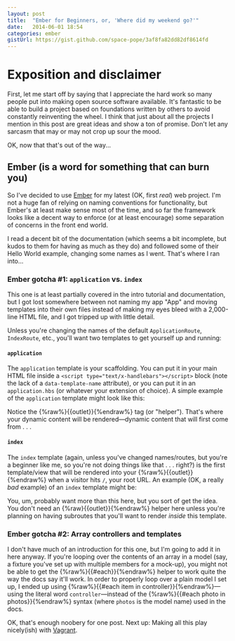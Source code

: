 ```yaml
---
layout: post
title:  "Ember for Beginners, or, 'Where did my weekend go?'"
date:   2014-06-01 18:54
categories: ember
gistUrl: https://gist.github.com/space-pope/3af8fa82dd82df8614fd
---
```


# Exposition and disclaimer

First, let me start off by saying that I appreciate the hard work so many people put into making open source software available. It's fantastic to be able to build a project based on foundations written by others to avoid constantly reinventing the wheel. I think that just about all the projects I mention in this post are great ideas and show a ton of promise. Don't let any sarcasm that may or may not crop up sour the mood.

OK, now that that's out of the way...

## Ember (is a word for something that can burn you)

So I've decided to use [Ember][Ember] for my latest (OK, first _real_) web project. I'm not a huge fan of relying on naming conventions for functionality, but Ember's at least make sense most of the time, and so far the framework looks like a decent way to enforce (or at least encourage) some separation of concerns in the front end world.

I read a decent bit of the documentation (which seems a bit incomplete, but kudos to them for having as much as they do) and followed some of their Hello World example, changing some names as I went. That's where I ran into...

### Ember gotcha #1: `application` vs. `index`

This one is at least partially covered in the intro tutorial and documentation, but I got lost somewhere between not naming my app "App" and moving templates into their own files instead of making my eyes bleed with a 2,000-line HTML file, and I got tripped up with little detail.

Unless you're changing the names of the default `ApplicationRoute`, `IndexRoute`, etc., you'll want two templates to get yourself up and running:

#### **`application`**

The `application` template is your scaffolding. You can put it in your main HTML file inside a `<script type="text/x-handlebars"></script>` block (note the lack of a `data-template-name` attribute), or you can put it in an `application.hbs` (or whatever your extension of choice). A simple example of the `application` template might look like this:
  <script src="https://gist.github.com/space-pope/3af8fa82dd82df8614fd.js?file=application.hbs"></script>
Notice the {%raw%}{{outlet}}{%endraw%} tag (or "helper"). That's where your dynamic content will be rendered—dynamic content that will first come from . . .

#### **`index`**

The `index` template (again, unless you've changed names/routes, but you're a beginner like me, so you're not doing things like that . . . right?) is the first template/view that will be rendered into your {%raw%}{{outlet}}{%endraw%} when a visitor hits `/`, your root URL. An example (OK, a really _bad_ example) of an `index` template might be:
<script src="https://gist.github.com/space-pope/3af8fa82dd82df8614fd.js?file=index.hbs"></script>
You, um, probably want more than this here, but you sort of get the idea. You don't need an {%raw}{{outlet}}{%endraw%} helper here unless you're planning on having subroutes that you'll want to render _inside_ this template.

### Ember gotcha #2: Array controllers and templates

I don't have much of an introduction for this one, but I'm going to add it in here anyway. If you're looping over the contents of an array in a model (say, a fixture you've set up with multiple members for a mock-up), you might not be able to get the {%raw%}{{#each}}{%endraw%} helper to work quite the way the docs say it'll work. In order to properly loop over a plain model I set up, I ended up using {%raw%}{{#each item in controller}}{%endraw%}—using the literal word `controller`—instead of the {%raw%}{{#each photo in photos}}{%endraw%} syntax (where `photos` is the model name) used in the docs.

OK, that's enough noobery for one post. Next up:  Making all this play nicely(ish) with [Vagrant][Vagrant].


[Ember]: http://emberjs.com/
[Vagrant]: http://www.vagrantup.com/